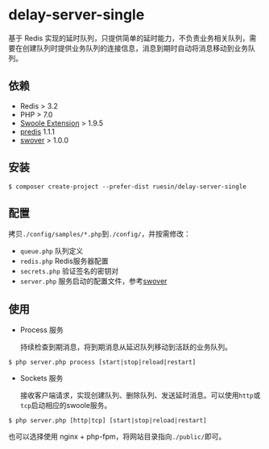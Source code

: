 # delay-server-single
基于 Redis 实现的延时队列，只提供简单的延时能力，不负责业务相关队列，需要在创建队列时提供业务队列的连接信息，消息到期时自动将消息移动到业务队列。

## 依赖
- Redis > 3.2
- PHP > 7.0
- [Swoole Extension](http://pecl.php.net/package/swoole) > 1.9.5
- [predis](https://github.com/nrk/predis) 1.1.1
- [swover](https://github.com/ruesin/swover) > 1.0.0

## 安装
```
$ composer create-project --prefer-dist ruesin/delay-server-single
```

## 配置
拷贝`./config/samples/*.php`到`./config/`，并按需修改：
- `queue.php` 队列定义
- `redis.php` Redis服务器配置
- `secrets.php` 验证签名的密钥对
- `server.php` 服务启动的配置文件，参考[swover](https://github.com/ruesin/swover)

## 使用
- Process 服务

  持续检查到期消息，将到期消息从延迟队列移动到活跃的业务队列。
```
$ php server.php process [start|stop|reload|restart]
```
- Sockets 服务

  接收客户端请求，实现创建队列、删除队列、发送延时消息。可以使用`http`或`tcp`启动相应的swoole服务。
```
$ php server.php [http|tcp] [start|stop|reload|restart]
```
也可以选择使用 nginx + php-fpm，将网站目录指向`./public/`即可。





